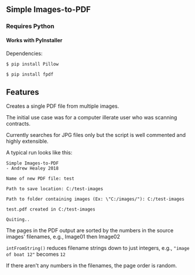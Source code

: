 ## Simple Images-to-PDF


### Requires Python
#### Works with PyInstaller

Dependencies:

`$ pip install Pillow`

`$ pip install fpdf`

## Features

Creates a single PDF file from multiple images.

The initial use case was for a computer illerate user who was scanning contracts.

Currently searches for JPG files only but the script is well commented and highly extensible.

A typical run looks like this:

```
Simple Images-to-PDF
- Andrew Healey 2018

Name of new PDF file: test

Path to save location: C:/test-images

Path to folder containing images (Ex: \"C:/images/"): C:/test-images

test.pdf created in C:/test-images

Quiting..
```

The pages in the PDF output are sorted by the numbers in the source images' filenames, e.g., Image01 then Image02

`intFromString()` reduces filename strings down to just integers, e.g., `"image of boat 12"` becomes `12`

If there aren't any numbers in the filenames, the page order is random.
